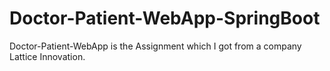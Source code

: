 # Doctor-Patient-WebApp-SpringBoot
 Doctor-Patient-WebApp is the Assignment which I got from a company Lattice Innovation.
